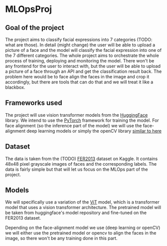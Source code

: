# MLOpsProj

## Goal of the project 
The project aims to classify facial expressions into 7 categories (TODO: what are those).
In detail (might change) the user will be able to upload a picture of a 
face and the model will classify the facial expression into one of the 7 different categories. 
The whole project aims to orchestrate the whole process of training, deploying and monitoring the model. There won't be any frontend for the user to interact with, but the user will be able to upload a picture of a face through an API 
and get the classification result back. The problem here would be to face align the faces in the image and crop it 
accordingly, but there are tools that can do that and we will treat it like a blackbox. 


## Frameworks used
The project will use vision transformer models from the [HuggingFace](https://huggingface.co/) library. 
We intend to use the [PyTorch](https://pytorch.org/) framework for training the model. For face alignment (so the 
inference part of the model) we will use the face-alignment deep learning models or simply the 
openCV library [similar to here](https://www.geeksforgeeks.org/face-alignment-with-opencv-and-python/)

## Dataset
The data is taken from the (TODO) [FER2013](https://www.kaggle.com/deadskull7/fer2013) dataset on Kaggle.
It contains 48x48 pixel grayscale images of faces and the corresponding labels. The data is fairly simple 
but that will let us focus on the MLOps part of the project. 

## Models 
We will specifically use a variation of the [ViT](https://huggingface.co/transformers/model_doc/vit.html) model, 
which is a transformer model that uses a vision transformer architecture. 
The pretrained model will be taken from huggingface's model repository and fine-tuned on the FER2013 dataset.

Depending on the face-alignment model we use (deep learning or openCV) we will either use the pretrained model or opencv
to align the faces in the image, so there won't be any training done in this part.
